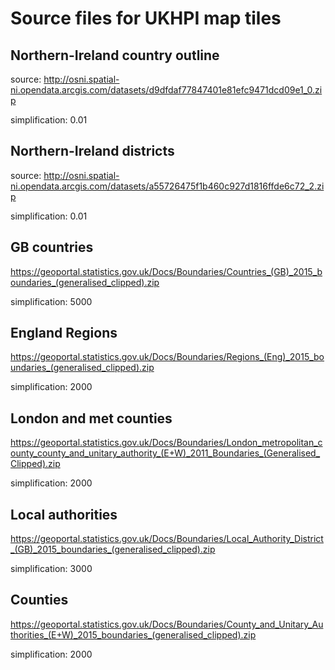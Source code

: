 # Source files for UKHPI map tiles

## Northern-Ireland country outline

source: http://osni.spatial-ni.opendata.arcgis.com/datasets/d9dfdaf77847401e81efc9471dcd09e1_0.zip

simplification: 0.01

## Northern-Ireland districts

source: http://osni.spatial-ni.opendata.arcgis.com/datasets/a55726475f1b460c927d1816ffde6c72_2.zip

simplification: 0.01

## GB countries

https://geoportal.statistics.gov.uk/Docs/Boundaries/Countries_(GB)_2015_boundaries_(generalised_clipped).zip

simplification: 5000

## England Regions

https://geoportal.statistics.gov.uk/Docs/Boundaries/Regions_(Eng)_2015_boundaries_(generalised_clipped).zip

simplification: 2000

## London and met counties

https://geoportal.statistics.gov.uk/Docs/Boundaries/London_metropolitan_county_county_and_unitary_authority_(E+W)_2011_Boundaries_(Generalised_Clipped).zip

simplification: 2000

## Local authorities

https://geoportal.statistics.gov.uk/Docs/Boundaries/Local_Authority_District_(GB)_2015_boundaries_(generalised_clipped).zip

simplification: 3000

## Counties

https://geoportal.statistics.gov.uk/Docs/Boundaries/County_and_Unitary_Authorities_(E+W)_2015_boundaries_(generalised_clipped).zip

simplification: 2000

